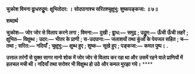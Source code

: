 **चुक्रोश विमना वाॢधरुदूॢम: क्षुभितोदर: ।** **सोदपानाश्च सरितश्चुक्षुभु: शुष्कपङ्कजा: ॥ ७॥** 

**शब्दार्थ** 

**चुक्रोश—** **जोर जोर से विलाप करने लगा** **; विमना:—** **दुखी** **; वाॢध:—** **समुद्र** **; उदूॢम:—** **ऊँची ऊँची लहरें** **; क्षुभित—** **विक्षुब्ध** **; उदर:—** **भीतर के प्राणी** **; स-उदपाना:—** **जलाशयों तथा कुंओं के पेयजल सहित** **; च—** **तथा** **; सरित:—** **नदियाँ** **; चुक्षुभु:—** **क्षुब्ध हुए** **; शुष्क—** **सूखे हुए** **; पङ्कजा:—** **कमल पुष्प।** **.** 

**उत्ताल तरंगों से युक्त सागर मानो शोक में जोर जोर से विलाप कर रहा था और** **उसमें रहने वाले प्राणियों में हलचल मची थी। नदियाँ तथा सरोवर भी विक्षुब्ध हो उठे** **और कमल मुरझा गये।** **** 